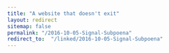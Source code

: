 ```yaml
---
title: "A website that doesn't exit"
layout: redirect
sitemap: false
permalink: "/2016-10-05-Signal-Subpoena"
redirect_to:  "/linked/2016-10-05-Signal-Subpoena"
---
```

